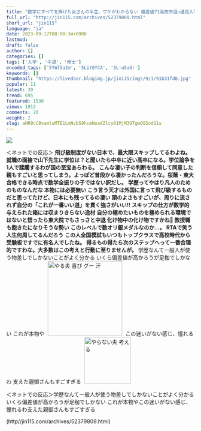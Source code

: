 ```yaml
---
title: "数学にすべてを捧げた女さんの半生、ワケがわからない 偏差値71高校中退→通信入学→東大入学、3年で修士→そして・・・ "
full_url: "http://jin115.com/archives/52379809.html"
short_url: "jin115"
language: "ja"
date: 2023-09-17T08:00:34+0900
lastmod: 
draft: false
author: []
categories: []
tags: ['入学', '中退', '修士']
encoded_tags: ['5YWl5a2m', '5Lit6YCA', '5L-u5aOr']
keywords: []
thumbnail: "https://livedoor.blogimg.jp/jin115/imgs/9/1/91b31fd0.jpg"
popular: 11
latest: 39
trend: 695
featured: 1530
views: 1913
comments: 20
weight: 2
slug: aHR0cC8vamluMTE1LmNvbS9hcmNoaXZlcy81MjM3OTgwOS5odG1s
---
```


![](https://livedoor.blogimg.jp/jin115/imgs/9/1/91b31fd0.jpg)

<div><a name='more'></a> ＜ネットでの反応＞ <b>飛び級制度がない日本で、最大限スキップしてるわよね。</b> <b>就職の面接で山下先生に学位は？と聞いたら中卒に近い高卒になる。学位論争を1人で蹂躙するわが国の至宝あらわる。</b> <b>こんな凄い子の判断を信頼して同意した親もすごいと思ってしまう。よっぽど普段から凄かったんだろうな。桜蔭・東大合格できる時点で数学全振りの子ではない訳だし。</b> <b>学歴ってやはり凡人のためのものなんだな 本物には必要無い</b> <b>こう言う天才は外国に言って飛び級するものだと思ってたけど、日本にも残ってるの凄い</b> <b>頭のよさもすごいが、周りに流されず自分の「これが一番いい道」を貫く強さがいい!!</b> <b>スキップの仕方が数学的</b> <b>与えられた箱には収まりきらない逸材</b> <b>自分の極めたいものを極められる環境ではないと悟ったら東大院でもさっさと中退 化け物中の化け物ですかね🥶 教授職も飽きたになりそうな勢い</b> <b>このレベルで数オリ銀メダルなのか...。</b> <b>RTAで笑う 人生何周してるんだろう</b> <b>この人全国模試もいつもトップクラスで高校時代から受験板ですでに有名人でしたね。</b> <b>得るもの得たら次のステップへって一番合理的ですわな。大多数はこの考えと行動に至りませんが。 </b> 学歴なんて一般人が使う物差しでしかないことがよく分かる いくら偏差値が高かろうが足枷でしかない これが本物や <img src='https//livedoor.blogimg.jp/jin115/imgs/0/a/0a510207.gif' alt='やる夫 喜び グー 汗' width='199' border='0' hspace='5' class='pict'> この迷いがない感じ、憧れるわ 支えた親御さんもすごすぎる <img src='https//livedoor.blogimg.jp/jin115/imgs/1/0/10da390b.gif' alt='やらない夫 考える' width='124' border='0' hspace='5' class='pict'> <p>＜ネットでの反応＞学歴なんて一般人が使う物差しでしかないことがよく分かるいくら偏差値が高かろうが足枷でしかない これが本物やこの迷いがない感じ、憧れるわ支えた親御さんもすごすぎる</p></div>

(http//jin115.com/archives/52379809.html)
